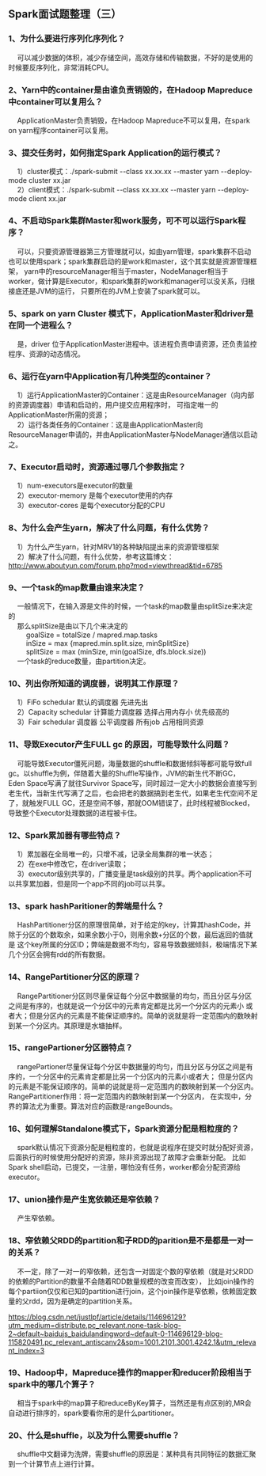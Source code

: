 ## Spark面试题整理（三）  

### 1、为什么要进行序列化序列化？  
&emsp; 可以减少数据的体积，减少存储空间，高效存储和传输数据，不好的是使用的时候要反序列化，非常消耗CPU。  

### 2、Yarn中的container是由谁负责销毁的，在Hadoop Mapreduce中container可以复用么？  
&emsp; ApplicationMaster负责销毁，在Hadoop Mapreduce不可以复用，在spark on yarn程序container可以复用。  

### 3、提交任务时，如何指定Spark Application的运行模式？  
&emsp; 1）cluster模式：./spark-submit --class xx.xx.xx --master yarn --deploy-mode cluster xx.jar   
&emsp; 2）client模式：./spark-submit --class xx.xx.xx --master yarn --deploy-mode client xx.jar  

### 4、不启动Spark集群Master和work服务，可不可以运行Spark程序？  
&emsp; 可以，只要资源管理器第三方管理就可以，如由yarn管理，spark集群不启动也可以使用spark；spark集群启动的是work和master，这个其实就是资源管理框架，
yarn中的resourceManager相当于master，NodeManager相当于worker，做计算是Executor，和spark集群的work和manager可以没关系，归根接底还是JVM的运行，
只要所在的JVM上安装了spark就可以。  

### 5、spark on yarn Cluster 模式下，ApplicationMaster和driver是在同一个进程么？  
&emsp; 是，driver 位于ApplicationMaster进程中。该进程负责申请资源，还负责监控程序、资源的动态情况。  

### 6、运行在yarn中Application有几种类型的container？  
&emsp; 1）运行ApplicationMaster的Container：这是由ResourceManager（向内部的资源调度器）申请和启动的，用户提交应用程序时，
可指定唯一的ApplicationMaster所需的资源；  
&emsp; 2）运行各类任务的Container：这是由ApplicationMaster向ResourceManager申请的，并由ApplicationMaster与NodeManager通信以启动之。  

### 7、Executor启动时，资源通过哪几个参数指定？  
&emsp; 1）num-executors是executor的数量  
&emsp; 2）executor-memory 是每个executor使用的内存  
&emsp; 3）executor-cores 是每个executor分配的CPU  

### 8、为什么会产生yarn，解决了什么问题，有什么优势？  
&emsp; 1）为什么产生yarn，针对MRV1的各种缺陷提出来的资源管理框架  
&emsp; 2）解决了什么问题，有什么优势，参考这篇博文：http://www.aboutyun.com/forum.php?mod=viewthread&tid=6785  

### 9、一个task的map数量由谁来决定？  
&emsp; 一般情况下，在输入源是文件的时候，一个task的map数量由splitSize来决定的  
&emsp; 那么splitSize是由以下几个来决定的   
&emsp; &emsp; goalSize = totalSize / mapred.map.tasks  
&emsp; &emsp; inSize = max {mapred.min.split.size, minSplitSize}  
&emsp; &emsp; splitSize = max (minSize, min(goalSize, dfs.block.size))  
&emsp; 一个task的reduce数量，由partition决定。  

### 10、列出你所知道的调度器，说明其工作原理？  
&emsp; 1）FiFo schedular 默认的调度器  先进先出  
&emsp; 2）Capacity schedular  计算能力调度器  选择占用内存小  优先级高的  
&emsp; 3）Fair schedular 调度器  公平调度器  所有job 占用相同资源  

### 11、导致Executor产生FULL gc 的原因，可能导致什么问题？  
&emsp; 可能导致Executor僵死问题，海量数据的shuffle和数据倾斜等都可能导致full gc。以shuffle为例，伴随着大量的Shuffle写操作，JVM的新生代不断GC，
Eden Space写满了就往Survivor Space写，同时超过一定大小的数据会直接写到老生代，当新生代写满了之后，也会把老的数据搞到老生代，如果老生代空间不足了，就触发FULL GC，还是空间不够，那就OOM错误了，此时线程被Blocked，导致整个Executor处理数据的进程被卡住。  

### 12、Spark累加器有哪些特点？  
&emsp; 1）累加器在全局唯一的，只增不减，记录全局集群的唯一状态；  
&emsp; 2）在exe中修改它，在driver读取；  
&emsp; 3）executor级别共享的，广播变量是task级别的共享。两个application不可以共享累加器，但是同一个app不同的job可以共享。  

### 13、spark hashParitioner的弊端是什么？  
&emsp; HashPartitioner分区的原理很简单，对于给定的key，计算其hashCode，并除于分区的个数取余，如果余数小于0，则用余数+分区的个数，最后返回的值就是
这个key所属的分区ID；弊端是数据不均匀，容易导致数据倾斜，极端情况下某几个分区会拥有rdd的所有数据。  

### 14、RangePartitioner分区的原理？  
&emsp; RangePartitioner分区则尽量保证每个分区中数据量的均匀，而且分区与分区之间是有序的，也就是说一个分区中的元素肯定都是比另一个分区内的元素小
或者大；但是分区内的元素是不能保证顺序的。简单的说就是将一定范围内的数映射到某一个分区内。其原理是水塘抽样。  

### 15、rangePartioner分区器特点？  
&emsp; rangePartioner尽量保证每个分区中数据量的均匀，而且分区与分区之间是有序的，一个分区中的元素肯定都是比另一个分区内的元素小或者大；
但是分区内的元素是不能保证顺序的。简单的说就是将一定范围内的数映射到某一个分区内。RangePartitioner作用：将一定范围内的数映射到某一个分区内，
在实现中，分界的算法尤为重要。算法对应的函数是rangeBounds。  

### 16、如何理解Standalone模式下，Spark资源分配是粗粒度的？  
&emsp; spark默认情况下资源分配是粗粒度的，也就是说程序在提交时就分配好资源，后面执行的时候使用分配好的资源，除非资源出现了故障才会重新分配。
比如Spark shell启动，已提交，一注册，哪怕没有任务，worker都会分配资源给executor。  

### 17、union操作是产生宽依赖还是窄依赖？  
&emsp; 产生窄依赖。  

### 18、窄依赖父RDD的partition和子RDD的parition是不是都是一对一的关系？  
&emsp; 不一定，除了一对一的窄依赖，还包含一对固定个数的窄依赖（就是对父RDD的依赖的Partition的数量不会随着RDD数量规模的改变而改变），
比如join操作的每个partiion仅仅和已知的partition进行join，这个join操作是窄依赖，依赖固定数量的父rdd，因为是确定的partition关系。

https://blog.csdn.net/justlpf/article/details/114696129?utm_medium=distribute.pc_relevant.none-task-blog-2~default~baidujs_baidulandingword~default-0-114696129-blog-115820491.pc_relevant_antiscanv2&spm=1001.2101.3001.4242.1&utm_relevant_index=3  

### 19、Hadoop中，Mapreduce操作的mapper和reducer阶段相当于spark中的哪几个算子？  
&emsp; 相当于spark中的map算子和reduceByKey算子，当然还是有点区别的,MR会自动进行排序的，spark要看你用的是什么partitioner。  

### 20、什么是shuffle，以及为什么需要shuffle？  
&emsp; shuffle中文翻译为洗牌，需要shuffle的原因是：某种具有共同特征的数据汇聚到一个计算节点上进行计算。  

















